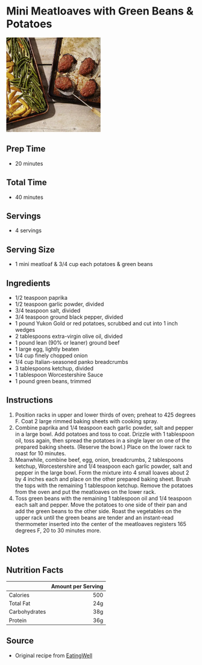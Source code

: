 # Mini Meatloaves with Green Beans & Potatoes

<img src="../../resources/images/Dinner/mini-meatloaves-with-green-beans-potatoes.png" alt="Photo of Mini Meatloaves with Green Beans & Potatoes" width="250"/>

## Prep Time
- 20 minutes

## Total Time
- 40 minutes

## Servings
- 4 servings

## Serving Size
- 1 mini meatloaf & 3/4 cup each potatoes & green beans

## Ingredients
- 1/2 teaspoon paprika
- 1/2 teaspoon garlic powder, divided
- 3/4 teaspoon salt, divided
- 3/4 teaspoon ground black pepper, divided
- 1 pound Yukon Gold or red potatoes, scrubbed and cut into 1 inch wedges
- 2 tablespoons extra-virgin olive oil, divided
- 1 pound lean (90% or leaner) ground beef
- 1 large egg, lightly beaten
- 1/4 cup finely chopped onion
- 1/4 cup Italian-seasoned panko breadcrumbs
- 3 tablespoons ketchup, divided
- 1 tablespoon Worcestershire Sauce
- 1 pound green beans, trimmed

## Instructions
1. Position racks in upper and lower thirds of oven; preheat to 425 degrees F. Coat 2 large rimmed baking sheets with cooking spray.
2. Combine paprika and 1/4 teaspoon each garlic powder, salt and pepper in a large bowl. Add potatoes and toss to coat. Drizzle with 1 tablespoon oil, toss again, then spread the potatoes in a single layer on one of the prepared baking sheets. (Reserve the bowl.) Place on the lower rack to roast for 10 minutes.
3. Meanwhile, combine beef, egg, onion, breadcrumbs, 2 tablespoons ketchup, Worcestershire and 1/4 teaspoon each garlic powder, salt and pepper in the large bowl. Form the mixture into 4 small loaves about 2 by 4 inches each and place on the other prepared baking sheet. Brush the tops with the remaining 1 tablespoon ketchup. Remove the potatoes from the oven and put the meatloaves on the lower rack.
4. Toss green beans with the remaining 1 tablespoon oil and 1/4 teaspoon each salt and pepper. Move the potatoes to one side of their pan and add the green beans to the other side. Roast the vegetables on the upper rack until the green beans are tender and an instant-read thermometer inserted into the center of the meatloaves registers 165 degrees F, 20 to 30 minutes more.

## Notes


## Nutrition Facts
|| Amount per Serving |
|-----------------|------:|
| Calories        | 500   |
| Total Fat       | 24g   |
| Carbohydrates   | 38g   |
| Protein         | 36g   |

## Source
- Original recipe from [EatingWell](https://www.eatingwell.com/recipe/253043/mini-meatloaves-with-green-beans-potatoes/)
